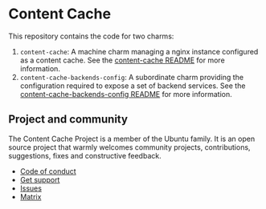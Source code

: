 # Content Cache

This repository contains the code for two charms:
1. `content-cache`: A machine charm managing a nginx instance configured as a content cache. See the [content-cache README](content-cache/README.md) for more information.
2. `content-cache-backends-config`: A subordinate charm providing the configuration required to expose a set of backend services. See the [content-cache-backends-config README](content-cache-backends-config/README.md) for more information. 

## Project and community

The Content Cache Project is a member of the Ubuntu family. It is an
open source project that warmly welcomes community projects, contributions,
suggestions, fixes and constructive feedback.

* [Code of conduct](https://ubuntu.com/community/code-of-conduct)
* [Get support](https://discourse.charmhub.io/)
* [Issues](https://github.com/canonical/content-cache-operator/issues)
* [Matrix](https://matrix.to/#/#charmhub-charmdev:ubuntu.com)
